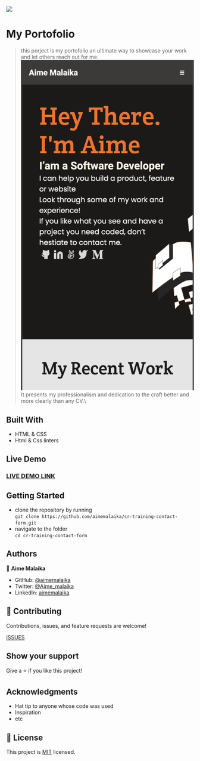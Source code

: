 ![](https://img.shields.io/badge/Microverse-blueviolet)


# My Portofolio
> this porject is my portofolio an ultimate way to showcase your work and let others reach out for me.\
![screenshot](./media/png/ScreenShot.png)\
> It presents my professionalism and dedication to the craft better and more clearly than any CV.\


## Built With

- HTML & CSS
- Html & Css linters

## Live Demo

### [LIVE DEMO LINK](https://aimemalaika.github.io/cr-training-contact-form/)


## Getting Started
- clone the repository by running\
    `git clone https://github.com/aimemalaika/cr-training-contact-form.git`
- navigate to the folder\
    `cd cr-training-contact-form`

## Authors

👤 **Aime Malaika**

- GitHub: [@aimemalaika](https://github.com/aimemalaika)
- Twitter: [@Aime_malaika](https://twitter.com/Aime_Malaika)
- LinkedIn: [aimemalaika](https://linkedin.com/in/aimemalaika)

## 🤝 Contributing

Contributions, issues, and feature requests are welcome!

[ISSUES](https://github.com/aimemalaika/cr-training-contact-form/issues)

## Show your support

Give a ⭐️ if you like this project!

## Acknowledgments

- Hat tip to anyone whose code was used
- Inspiration
- etc

## 📝 License

This project is [MIT](./MIT.md) licensed.
